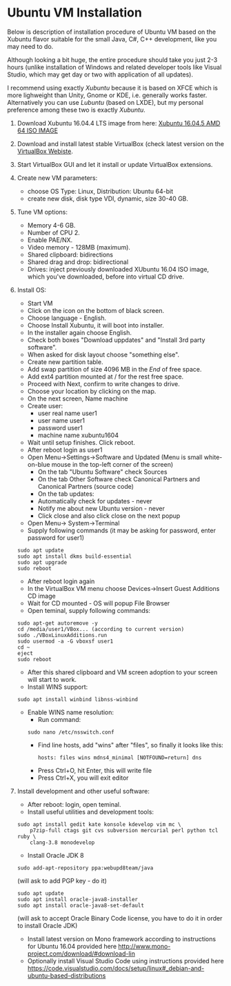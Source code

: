# Ubuntu VM Installation

Below is description of installation procedure of Ubuntu VM based on the
Xubuntu flavor suitable for the small Java, C\#, C++ development, like you may
need to do.

Although looking a bit huge, the entire procedure should take you
just 2-3 hours (unlike installation of Windows and related developer tools like
Visual Studio, which may get day or two with application of all updates).

I recommend using exactly *Xubuntu* because it is based on XFCE which is
more lighweight than Unity, Gnome or KDE, i.e. generally works faster.
Alternatively you can use *Lubuntu* (based on LXDE), but my personal preference
among these two is exactly *Xubuntu*.

1. Download Xubuntu 16.04.4 LTS image from here: [Xubuntu 16.04.5 AMD 64 ISO IMAGE](http://nl.archive.ubuntu.com/ubuntu-cdimage-xubuntu/releases/16.04/release/xubuntu-16.04.5-desktop-amd64.iso)
2. Download and install latest stable VirtualBox (check latest version on the
   [VirtualBox Webiste](https://www.virtualbox.org).
3. Start VirtualBox GUI and let it install or update VirtualBox extensions.
4. Create new VM parameters:
    - choose OS Type: Linux, Distribution: Ubuntu 64-bit
    - create new disk, disk type VDI, dynamic, size 30-40 GB.
5. Tune VM options:
    - Memory 4-6 GB.
    - Number of CPU 2.
    - Enable PAE/NX.
    - Video memory - 128MB (maximum).
    - Shared clipboard: bidirections
    - Shared drag and drop: bidirectional
    - Drives: inject previously downloaded XUbuntu 16.04 ISO image, which
      you've downloaded, before into virtual CD drive.
6. Install OS:
    - Start VM
    - Click on the icon on the bottom of black screen.
    - Choose language - English.
    - Choose Install Xubuntu, it will boot into installer.
    - In the installer again choose English.
    - Check both boxes "Download uppdates" and "Install 3rd party software".
    - When asked for disk layout choose "something else".
    - Create new partition table.
    - Add swap partition of size 4096 MB in the *End* of free space.
    - Add ext4 partition mounted at / for the rest free space.
    - Proceed with Next, confirm to write changes to drive.
    - Choose your location by clicking on the map.
    - On the next screen, Name machine
    - Create user:
        - user real name user1
        - user name user1
        - password user1
        - machine name xubuntu1604
    - Wait until setup finishes. Click reboot.
    - After reboot login as user1
    - Open Menu-\>Settings-\>Software and Updated (Menu is small white-on-blue
    mouse in the top-left corner of the screen)
        - On the tab "Ubuntu Software" check Sources
        - On the tab Other Software check Canonical Partners and  Canonical
          Partners (source code)
        - On the tab updates:
        - Automatically check for updates - never
        - Notify me about new Ubuntu version - never
        - Click close and also click close on the next popup
    - Open Menu-\> System-\>Terminal
    - Supply following commands (it may be asking for password, enter password for
    user1)
    ```shell
    sudo apt update
    sudo apt install dkms build-essential
    sudo apt upgrade
    sudo reboot
    ```
    - After reboot login again
    - In the VirtualBox VM menu choose Devices-\>Insert Guest Additions CD image
    - Wait for CD mounted - OS will popup File Browser
    - Open teminal, supply following commands:
    ```shell
    sudo apt-get autoremove -y
    cd /media/user1/VBox... (according to current version)
    sudo ./VBoxLinuxAdditions.run
    sudo usermod -a -G vboxsf user1
    cd ~
    eject
    sudo reboot
    ```
    - After this shared clipboard and VM screen adoption to your screen will
        start to work.
    - Install WINS support:
    ```shell
    sudo apt install winbind libnss-winbind
    ```
    - Enable WINS name resolution:
        - Run command:
        ```shell
        sudo nano /etc/nsswitch.conf
        ```
        - Find line hosts, add "wins" after "files", so finally it looks
            like this:
            ```text
            hosts: files wins mdns4_minimal [NOTFOUND=return] dns
            ```
        - Press Ctrl+O, hit Enter, this will write file
        - Press Ctrl+X, you will exit editor

7. Install development and other useful software:
    - After reboot: login, open teminal.
    - Install useful utilities and development tools:
    ```shell
    sudo apt install gedit kate konsole kdevelop vim mc \
        p7zip-full ctags git cvs subversion mercurial perl python tcl ruby \
        clang-3.8 monodevelop
    ```
    - Install Oracle JDK 8
    ```shell
    sudo add-apt-repository ppa:webupd8team/java
    ```
    (will ask to add PGP key - do it)
    ```shell
    sudo apt update
    sudo apt install oracle-java8-installer
    sudo apt install oracle-java8-set-default
    ```
    (will ask to accept Oracle Binary Code license, you have to do it in order to install Oracle JDK)
    - Install latest version on Mono framework according to instructions for Ubuntu 16.04 provided here http://www.mono-project.com/download/#download-lin
    - Optionally install Visual Studio Code using instructions provided here https://code.visualstudio.com/docs/setup/linux#_debian-and-ubuntu-based-distributions
